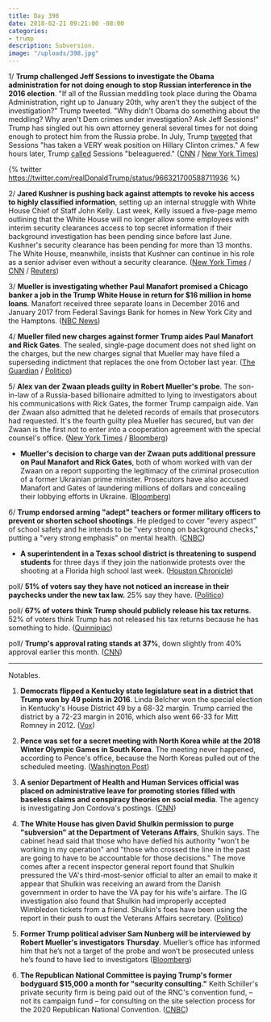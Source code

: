 ```yaml
---
title: Day 398
date: 2018-02-21 09:21:00 -08:00
categories:
- trump
description: Subversion.
image: "/uploads/398.jpg"
---
```


1/ **Trump challenged Jeff Sessions to investigate the Obama administration for not doing enough to stop Russian interference in the 2016 election**. "If all of the Russian meddling took place during the Obama Administration, right up to January 20th, why aren’t they the subject of the investigation?" Trump tweeted. "Why didn't Obama do something about the meddling? Why aren't Dem crimes under investigation? Ask Jeff Sessions!" Trump has singled out his own attorney general several times for not doing enough to protect him from the Russia probe. In July, Trump [tweeted](https://twitter.com/realDonaldTrump/status/889790429398528000) that Sessions "has taken a VERY weak position on Hillary Clinton crimes." A few hours later, Trump [called](https://twitter.com/realdonaldtrump/status/889467610332528641) Sessions "beleaguered." ([CNN](https://www.cnn.com/2018/02/21/politics/donald-trump-jeff-sessions-obama-russia/index.html) / [New York Times](https://www.nytimes.com/2018/02/21/us/politics/trump-attacks-obama-and-his-own-attorney-general-over-russia-inquiry.html))

{% twitter https://twitter.com/realDonaldTrump/status/966321700588711936 %}

2/ **Jared Kushner is pushing back against attempts to revoke his access to highly classified information**, setting up an internal struggle with White House Chief of Staff John Kelly. Last week, Kelly issued a five-page memo outlining that the White House will no longer allow some employees with interim security clearances access to top secret information if their background investigation has been pending since before last June. Kushner's security clearance has been pending for more than 13 months. The White House, meanwhile, insists that Kushner can continue in his role as a senior adviser even without a security clearance. ([New York Times](https://www.nytimes.com/2018/02/20/us/politics/kushner-kelly-security-clearance-.html) / [CNN](https://www.cnn.com/2018/02/21/politics/jared-kushner-john-kelly-tension/index.html) / [Reuters](https://www.reuters.com/article/us-usa-trump-kushner/white-house-says-trump-son-in-law-kushner-can-do-job-without-security-clearance-idUSKCN1G42SD))

3/ **Mueller is investigating whether Paul Manafort promised a Chicago banker a job in the Trump White House in return for $16 million in home loans**. Manafort received three separate loans in December 2016 and January 2017 from Federal Savings Bank for homes in New York City and the Hamptons. ([NBC News](https://www.nbcnews.com/politics/donald-trump/mueller-asking-if-manafort-promised-banker-white-house-job-return-n849916))

4/ **Mueller filed new charges against former Trump aides Paul Manafort and Rick Gates**. The sealed, single-page document does not shed light on the charges, but the new charges signal that Mueller may have filed a superseding indictment that replaces the one from October last year. ([The Guardian](https://www.theguardian.com/us-news/2018/feb/21/manafort-mueller-charges-new-rick-gates-trump-investigation-fbi-latest) / [Politico](https://www.politico.com/story/2018/02/21/paul-manafort-rick-gates-new-charges-criminal-case-419685))

5/ **Alex van der Zwaan pleads guilty in Robert Mueller's probe**. The son-in-law of a Russia-based billionaire admitted to lying to investigators about his communications with Rick Gates, the former Trump campaign aide. Van der Zwaan also admitted that he deleted records of emails that prosecutors had requested. It's the fourth guilty plea Mueller has secured, but van der Zwaan is the first not to enter into a cooperation agreement with the special counsel's office. ([New York Times](https://www.nytimes.com/2018/02/20/us/politics/alex-van-der-zwaan-gates-russia-mueller.html) / [Bloomberg](https://www.bloomberg.com/news/articles/2018-02-21/mueller-gets-plea-no-cooperation-as-skadden-lawyer-admits-lies))

* **Mueller's decision to charge van der Zwaan puts additional pressure on Paul Manafort and Rick Gates**, both of whom worked with van der Zwaan on a report supporting the legitimacy of the criminal prosecution of a former Ukrainian prime minister. Prosecutors have also accused Manafort and Gates of laundering millions of dollars and concealing their lobbying efforts in Ukraine. ([Bloomberg](https://www.bloomberg.com/news/articles/2018-02-20/skadden-arps-lawyer-is-charged-with-role-in-u-s-russia-probe))

6/ **Trump endorsed arming "adept" teachers or former military officers to prevent or shorten school shootings**. He pledged to cover "every aspect" of school safety and he intends to be "very strong on background checks," putting a "very strong emphasis" on mental health. ([CNBC](https://www.cnbc.com/2018/02/21/trump-meets-florida-school-shooting-survivors-on-gun-safety.html))

* **A superintendent in a Texas school district is threatening to suspend students** for three days if they join the nationwide protests over the shooting at a Florida high school last week. ([Houston Chronicle](https://www.houstonchronicle.com/news/education/article/Houston-area-school-district-threatens-to-suspend-12628365.php))

poll/ **51% of voters say they have not noticed an increase in their paychecks under the new tax law.** 25% say they have. ([Politico](https://www.politico.com/story/2018/02/21/paychecks-tax-law-poll-417884))

poll/ **67% of voters think Trump should publicly release his tax returns**. 52% of voters think Trump has not released his tax returns because he has something to hide. ([Quinnipiac](https://poll.qu.edu/national/release-detail?ReleaseID=2522))

poll/ **Trump's approval rating stands at 37%**, down slightly from 40% approval earlier this month. ([CNN](https://www.cnn.com/2018/02/21/politics/trump-approval-rate-poll/index.html))

---

Notables.

1. **Democrats flipped a Kentucky state legislature seat in a district that Trump won by 49 points in 2016**. Linda Belcher won the special election in Kentucky's House District 49 by a 68-32 margin. Trump carried the district by a 72-23 margin in 2016, which also went 66-33 for Mitt Romney in 2012. ([Vox](https://www.vox.com/2018/2/20/17034262/kentucky-special-election-linda-belcher))

2. **Pence was set for a secret meeting with North Korea while at the 2018 Winter Olympic Games in South Korea**. The meeting never happened, according to Pence's office, because the North Koreas pulled out of the scheduled meeting. ([Washington Post](https://www.washingtonpost.com/politics/pence-was-set-to-meet-with-north-korean-officials-during-the-olympics-before-last-minute-cancellation/2018/02/20/89392dfe-1684-11e8-942d-16a950029788_story.html))

3. **A senior Department of Health and Human Services official was placed on administrative leave for promoting stories filled with baseless claims and conspiracy theories on social media**. The agency is investigating Jon Cordova's postings. ([CNN](https://www.cnn.com/2018/02/20/politics/kfile-hhs-social-media-postings/index.html))

4. **The White House has given David Shulkin permission to purge "subversion" at the Department of Veterans Affairs**, Shulkin says. The cabinet head said that those who have defied his authority "won't be working in my operation" and "those who crossed the line in the past are going to have to be accountable for those decisions." The move comes after a recent inspector general report found that Shulkin pressured the VA's third-most-senior official to alter an email to make it appear that Shulkin was receiving an award from the Danish government in order to have the VA pay for his wife's airfare. The IG investigation also found that Shulkin had improperly accepted Wimbledon tickets from a friend. Shulkin's foes have been using the report in their push to oust the Veterans Affairs secretary. ([Politico](https://www.politico.com/story/2018/02/20/shulkin-veterans-agency-purge-417896))

5. **Former Trump political adviser Sam Nunberg will be interviewed by Robert Mueller's investigators Thursday**. Mueller’s office has informed him that he’s not a target of the probe and won’t be prosecuted unless he’s found to have lied to investigators ([Bloomberg](https://www.bloomberg.com/news/articles/2018-02-21/mueller-is-said-to-call-former-trump-aide-nunberg-for-interview))

6. **The Republican National Committee is paying Trump's former bodyguard $15,000 a month for "security consulting."** Keith Schiller's private security firm is being paid out of the RNC's convention fund, – not its campaign fund – for consulting on the site selection process for the 2020 Republican National Convention. ([CNBC](https://www.cnbc.com/2018/02/21/trumps-ex-bodyguard-makes-15000-a-month-from-a-gop-slush-fund.html))